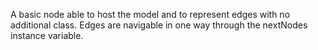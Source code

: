 A basic node able to host the model and to represent edges with no additional class.Edges are navigable in one way through the nextNodes instance variable.
